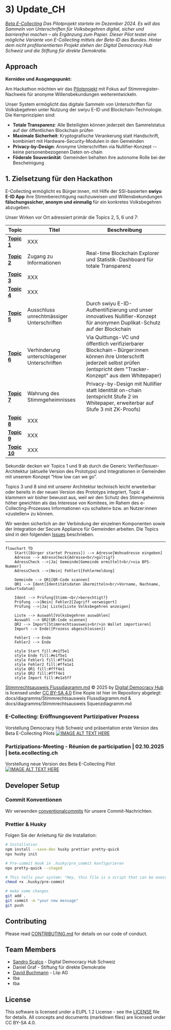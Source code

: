 # 3) Update_CH

*[Beta E-Collecting](https://beta.ecollecting.ch) Das Pilotprojekt startete im Dezember 2024. Es will das Sammeln von Unterschriften für Volksbegehren digital, sicher und barrierefrei machen – als Ergänzung zum Papier. Dieser Pilot testet eine mögliche Variante von E-Collecting mittels der Beta-ID des Bundes. Hinter dem nicht profitorientierten Projekt stehen der Digital Democracy Hub Schweiz und die Stiftung für direkte Demokratie.*

## Approach

**Kernidee und Ausgangspunkt:**

Am Hackathon möchten wir das [Pilotprojekt](https://beta.ecollecting.ch/de/stimmregister) mit Fokus auf  Stimmregister-Nachweis für anonyme Willensbekundungen weiterentwickeln. 

Unser System ermöglicht das digitale Sammeln von Unterschriften für Volksbegehren unter Nutzung der swiyu E-ID und Blockchain-Technologie. Die Kernprinzipien sind:

-   **Totale Transparenz**: Alle Beteiligten können jederzeit den Sammelstatus auf der öffentlichen Blockchain prüfen
-   **Maximale Sicherheit**: Kryptografische Verankerung statt Handschrift, kombiniert mit Hardware-Security-Modulen in den Gemeinden
-   **Privacy-by-Design**: Anonyme Unterschriften via Nullifier-Konzept -- keine personenbezogenen Daten on-chain
-   **Föderale Souveränität**: Gemeinden behalten ihre autonome Rolle bei der Bescheinigung

## 1. Zielsetzung für den Hackathon
E-Collecting ermöglicht es Bürger:innen, mit Hilfe der SSI-basierten **swiyu E-ID App** ihre Stimmberechtigung nachzuweisen und Willensbekundungen **fälschungssicher, anonym und einmalig** für ein konkretes Volksbegehren abzugeben.

Unser Wirken vor Ort adressiert primär die Topics 2, 5, 6 und 7:

| Topic | Titel | Beschreibung |
| -- | --- | ------- |
| [**Topic 1**](https://github.com/swiss/e-collecting-hackathon-team3/issues/) | XXX |  |
| [**Topic 2**](https://github.com/swiss/e-collecting-hackathon-team3/issues/5) | Zugang zu Informationen | Real-time Blockchain Explorer und Statistik-Dashboard für totale Transparenz |
| [**Topic 3**](https://github.com/swiss/e-collecting-hackathon-team3/issues/) | XXX |  |
| [**Topic 4**](https://github.com/swiss/e-collecting-hackathon-team3/issues/) | XXX |  |
| [**Topic 5**](https://github.com/swiss/e-collecting-hackathon-team3/issues/8) | Ausschluss unrechtmässiger Unterschriften | Durch swiyu E-ID-Authentifizierung und unser innovatives Nullifier-Konzept für anonymen Duplikat-Schutz auf der Blockchain |
| [**Topic 6**](https://github.com/swiss/e-collecting-hackathon-team3/issues/9) | Verhinderung unterschlagener Unterschriften | Via Quittungs-VC und öffentlich verifizierbarer Blockchain – Bürger:innen können ihre Unterschrift jederzeit selbst prüfen (entspricht dem "Tracker-Konzept" aus dem Whitepaper) |
| [**Topic 7**](https://github.com/swiss/e-collecting-hackathon-team3/issues/10) | Wahrung des Stimmgeheimnisses | Privacy-by-Design mit Nullifier statt Identität on-chain (entspricht Stufe 2 im Whitepaper, erweiterbar auf Stufe 3 mit ZK-Proofs) |
| [**Topic 8**](https://github.com/swiss/e-collecting-hackathon-team3/issues/) | XXX |  |
| [**Topic 9**](https://github.com/swiss/e-collecting-hackathon-team3/issues/) | XXX |  |
| [**Topic 10**](https://github.com/swiss/e-collecting-hackathon-team3/issues/) | XXX |  |

Sekundär decken wir Topics 1 und 9 ab durch die Generic Verifier/Issuer-Architektur (aktuelle Version des Prototyps) und Integrationen in Gemeinden mit unserem Konzept “How low can we go”.

Topics 3 und 8 sind mit unserer Architektur technisch leicht erweiterbar oder bereits in der neuen Version des Prototyps integriert, Topic 4 klammern wir bisher bewusst aus, weil wir den Schutz des Stimmgeheimnis höher gewichten als das Interesse von Komitees, im Rahem des e-Collecting-Prozesses Informationen «zu schalten» bzw. an Nutzer:innen «zustellen» zu können. 

Wir werden sicherlich an der Verbindung der einzelnen Komponenten sowie der Integration der Secure Appliance für Gemeinden arbeiten. Die Topics sind in den folgenden [Issues](https://github.com/swiss/e-collecting-hackathon-team3/issues/3) beschrieben.


---
```mermaid
flowchart TD
    Start([Bürger startet Prozess]) --> Adresse[Wohnadresse eingeben]
    Adresse --> AdressCheck{Adresse<br/>gültig?}
    AdressCheck -->|Ja| Gemeinde[Gemeinde ermittelt<br/>via BFS-Nummer]
    AdressCheck -->|Nein| Fehler1[Fehlermeldung]
    
    Gemeinde --> QR1[QR-Code scannen]
    QR1 --> Ident[Identitätsdaten übermitteln<br/>Vorname, Nachname, Geburtsdatum]
    
    Ident --> Prüfung{Stimm-<br/>berechtigt?}
    Prüfung -->|Nein| Fehler2[Zugriff verweigert]
    Prüfung -->|Ja| Liste[Liste Volksbegehren anzeigen]
    
    Liste --> Auswahl[Volksbegehren auswählen]
    Auswahl --> QR2[QR-Code scannen]
    QR2 --> Import[Stimmrechtsausweis<br/>in Wallet importieren]
    Import --> Ende([Prozess abgeschlossen])
    
    Fehler1 --> Ende
    Fehler2 --> Ende
    
    style Start fill:#e1f5e1
    style Ende fill:#e1f5e1
    style Fehler1 fill:#ffe1e1
    style Fehler2 fill:#ffe1e1
    style QR1 fill:#fff4e1
    style QR2 fill:#fff4e1
    style Import fill:#e1e5ff
```
[Stimmrechtsausweis Flussdiagramm.md](https://github.com/Digital-Democracy-Hub-Schweiz/e-collecting-pilot/blob/main/Konzepte/Stimmrechtsausweis%20Flussdiagramm.md) © 2025 by [Digital Democracy Hub](https://digitaldemocracyhub.ch) is licensed under [CC BY-SA 4.0](https://creativecommons.org/licenses/by-sa/4.0/)
Eine Kopie ist hier im Repository abgelegt: docs/diagramms/Stimmrechtsausweis Flussdiagramm.md & docs/diagramms/Stimmrechtsausweis Squenzdiagramm.md


### E-Collecting: Eröffnungsevent Partizipativer Prozess
Vorstellung Democracy Hub Schweiz und präsentation erste Version des Beta E-Collecting Pilots
[![IMAGE ALT TEXT HERE](https://img.youtube.com/vi/WGUTi2jSaYw/0.jpg)](https://youtu.be/WGUTi2jSaYw?si=ZXLnd7OrheMFf-jG&t=7224)


### Partizipations-Meeting - Réunion de participation | 02.10.2025 | beta.ecollecting.ch 
Vorstellung neue Version des Beta E-Collecting Pilot
[![IMAGE ALT TEXT HERE](https://img.youtube.com/vi/Tgu5kQuClOU/0.jpg)](https://youtu.be/Tgu5kQuClOU?si=ClhrBP_JFL2wON_5&t=3544)



## Developer Setup

### Commit Konventionen

Wir verwenden [conventionalcommits](https://www.conventionalcommits.org/en/) für unsere Commit-Nachrichten.

### Prettier & Husky

Folgen Sie der Anleitung für die Installation:

```bash
# Installation
npm install --save-dev husky prettier pretty-quick
npx husky init

# Pre-commit Hook in .husky/pre_commit konfigurieren
npx pretty-quick --staged

# This tells your system: "Hey, this file is a script that can be executed."
chmod +x .husky/pre-commit

# make some changes
git add .
git commit -m "your new message"
git push
```


## Contributing

Please read [CONTRIBUTING.md](/CONTRIBUTING.md) for details on our code of conduct.

## Team Members

- [Sandro Scalco](https://github.com/sansan88) - Digital Democracy Hub Schweiz
- Daniel Graf - Stiftung für direkte Demokratie
- [David Buchmann](https://github.com/dbu/) - Liip AG
- tba
- tba

## License

This software is licensed under a EUPL 1.2 License - see the [LICENSE](LICENSE) file for details. All concepts and documents (markdown files) are licensed under CC BY-SA 4.0.
